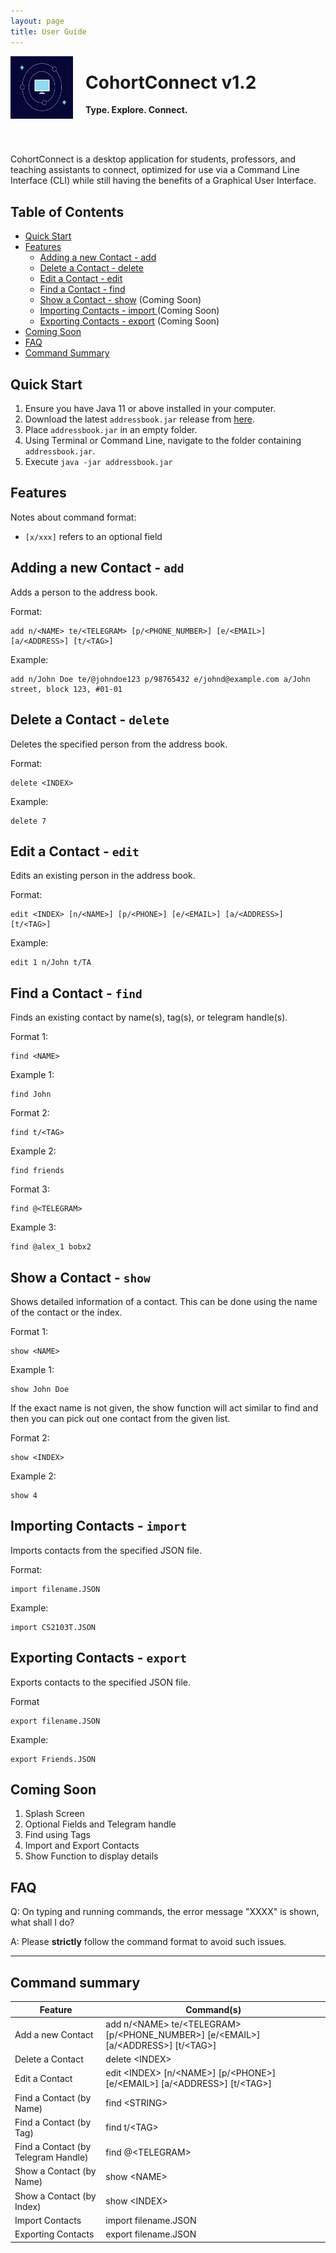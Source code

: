 ```yaml
---
layout: page
title: User Guide
---
```


<img src = "https://github.com/AY2122S1-CS2103T-T10-1/tp/blob/master/docs/images/logo.jpeg?raw=true" align = "left" width="100" height="100" style="margin-right: 20px">
<div>
  
  <h1> CohortConnect v1.2 </h1>
  
  <b> Type. Explore. Connect. </b>
  
</div>

<br><br>

CohortConnect is a desktop application for students, professors, and teaching assistants to connect, optimized for use via a Command Line Interface (CLI) while still having the benefits of a Graphical User Interface.

## Table of Contents
 - [Quick Start](#QuickStart)
 - [Features](#Features)
    - [Adding a new Contact - add](#Add)
    - [Delete a Contact - delete](#Delete)
    - [Edit a Contact - edit](#Edit)
    - [Find a Contact - find](#Find)
    - [Show a Contact - show](#Show) (Coming Soon)
    - [Importing Contacts - import ](#Import) (Coming Soon)
    - [Exporting Contacts - export](#Export) (Coming Soon)
  - [Coming Soon](#ComingSoon)
  - [FAQ](#FAQ)
  - [Command Summary](#CommandSummary)


<h2 id = "QuickStart"> </h2>

## Quick Start

1. Ensure you have Java 11 or above installed in your computer.
2. Download the latest `addressbook.jar`  release from [here](https://github.com/AY2122S1-CS2103T-T10-1/tp/releases).
3. Place `addressbook.jar` in an empty folder.
4. Using Terminal or Command Line, navigate to the folder containing `addressbook.jar`.
5. Execute `java -jar addressbook.jar`


<h2 id = "Features"> </h2>

## Features

Notes about command format:

- `[x/xxx]` refers to an optional field

<h3 id = "Add"> </h3>

## Adding a new Contact - `add`

Adds a person to the address book.

Format:

```
add n/<NAME> te/<TELEGRAM> [p/<PHONE_NUMBER>] [e/<EMAIL>] [a/<ADDRESS>] [t/<TAG>]
```

Example:

```
add n/John Doe te/@johndoe123 p/98765432 e/johnd@example.com a/John street, block 123, #01-01
```

<h3 id = "Delete"> </h3>

## Delete a Contact - `delete`

Deletes the specified person from the address book.

Format:

```
delete <INDEX>
```

Example:

```
delete 7
```

<h3 id = "Edit"> </h3>

## Edit a Contact - `edit`

Edits an existing person in the address book.

Format: 

```
edit <INDEX> [n/<NAME>] [p/<PHONE>] [e/<EMAIL>] [a/<ADDRESS>] [t/<TAG>]
```

Example:

```
edit 1 n/John t/TA
```

<h3 id = "Find"> </h3>

## Find a Contact - `find`

Finds an existing contact by name(s), tag(s), or telegram handle(s).

Format 1: 

```
find <NAME>
```

Example 1:

```
find John
```

Format 2: 

```
find t/<TAG>
```

Example 2:

```
find friends
```

Format 3: 

```
find @<TELEGRAM>
```

Example 3:

```
find @alex_1 bobx2
```

<h3 id = "Show"> </h3>

## Show a Contact - `show`

Shows detailed information of a contact. This can be done using the name of the contact or the index.

Format 1: 

```
show <NAME>
```

Example 1:

```
show John Doe
```

If the exact name is not given, the show function will act similar to find and then you can pick out one contact from the given list.

Format 2: 

```
show <INDEX>
```

Example 2:

```
show 4
```

<h3 id = "Import"> </h3>

## Importing Contacts - `import`

Imports contacts from the specified JSON file.

Format:

```
import filename.JSON
```

Example:

```
import CS2103T.JSON
```

<h3 id = "Export"> </h3>

## Exporting Contacts - `export`

Exports contacts to the specified JSON file.

Format

```
export filename.JSON
```

Example:

```
export Friends.JSON
```

<h2 id = "ComingSoon"> </h2>

## Coming Soon

1. Splash Screen
2. Optional Fields and Telegram handle
3. Find using Tags
4. Import and Export Contacts 
5. Show Function to display details

<h2 id = "FAQ"> </h2>

## FAQ

Q: On typing and running commands, the error message "XXXX" is shown, what shall I do?

A: Please **strictly** follow the command format to avoid such issues.

--------------------------------------------------------------------------------------------------------------------

<h2 id = "CommandSummary"> </h2>

## Command summary

| Feature | Command(s) |
| ------ | ------ |
| Add a new Contact | add n/\<NAME> te/\<TELEGRAM> [p/<PHONE_NUMBER>] [e/\<EMAIL>] [a/\<ADDRESS>] [t/\<TAG>] |
| Delete a Contact | delete \<INDEX> |
| Edit a Contact | edit \<INDEX> [n/\<NAME>] [p/\<PHONE>] [e/\<EMAIL>] [a/\<ADDRESS>] [t/\<TAG>] |
| Find a Contact (by Name) | find \<STRING> |
| Find a Contact (by Tag) | find t/\<TAG> |
| Find a Contact (by Telegram Handle) | find @\<TELEGRAM> |
| Show a Contact (by Name)| show \<NAME> |
| Show a Contact (by Index) | show \<INDEX> |
| Import Contacts | import filename.JSON |
| Exporting Contacts | export filename.JSON |
